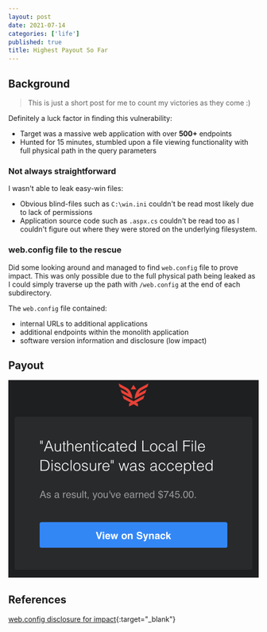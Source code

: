 ```yaml
---
layout: post
date: 2021-07-14
categories: ['life']
published: true
title: Highest Payout So Far
---
```


## Background

> This is just a short post for me to count my victories as they come :)

Definitely a luck factor in finding this vulnerability:
- Target was a massive web application with over **500+** endpoints
- Hunted for 15 minutes, stumbled upon a file viewing functionality with full physical path in the query parameters 


### Not always straightforward
I wasn't able to leak easy-win files:
- Obvious blind-files such as `C:\win.ini` couldn't be read most likely due to lack of permissions
- Application source code such as `.aspx.cs` couldn't be read too as I couldn't figure out where they were stored on the underlying filesystem.

### web.config file to the rescue 

Did some looking around and managed to find `web.config` file to prove impact. This was only possible due to the full physical path being leaked as I could simply traverse up the path with `/web.config` at the end of each subdirectory.  

The `web.config` file contained:
- internal URLs to additional applications
- additional endpoints within the monolith application
- software version information and disclosure (low impact)

## Payout
![lfd_payout](/assets/images/lfd_payout.png)


## References

[web.config disclosure for impact](https://samcurry.net/reading-asp-secrets-for-17000/){:target="_blank"}
